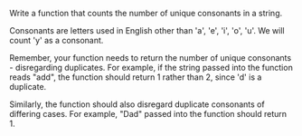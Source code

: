 Write a function that counts the number of unique consonants in a string.

Consonants are letters used in English other than 'a', 'e', 'i', 'o', 'u'. We will count 'y' as a consonant.

Remember, your function needs to return the number of unique consonants - disregarding duplicates. For example, if the string passed into the function reads "add", the function should return 1 rather than 2, since 'd' is a duplicate.

Similarly, the function should also disregard duplicate consonants of differing cases. For example, "Dad" passed into the function should return 1.

